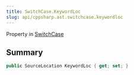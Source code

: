 ```yaml
---
title: SwitchCase.KeywordLoc
slug: api/cppsharp.ast.switchcase.keywordloc
---
```

Property in [SwitchCase](/api/cppsharp/ast/switchcase)

## Summary



```csharp
public SourceLocation KeywordLoc { get; set; }
```

